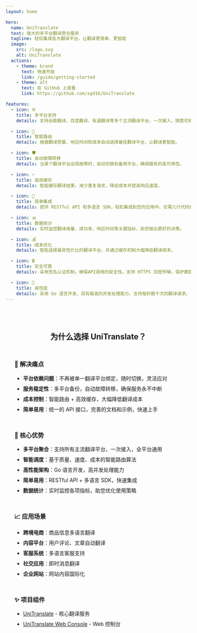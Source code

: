 ```yaml
---
layout: home

hero:
  name: UniTranslate
  text: 强大的多平台翻译聚合服务
  tagline: 轻松集成各大翻译平台，让翻译更简单、更智能
  image:
    src: /logo.svg
    alt: UniTranslate
  actions:
    - theme: brand
      text: 快速开始
      link: /guide/getting-started
    - theme: alt
      text: 在 GitHub 上查看
      link: https://github.com/xgd16/UniTranslate

features:
  - icon: 🌐
    title: 多平台支持
    details: 支持谷歌翻译、百度翻译、有道翻译等多个主流翻译平台，一次接入，随意切换。

  - icon: 🔄
    title: 智能路由
    details: 根据翻译质量、响应时间和成本自动选择最佳翻译平台，让翻译更智能。

  - icon: 🛡️
    title: 自动故障转移
    details: 当某个翻译平台出现故障时，自动切换到备用平台，确保服务的高可用性。

  - icon: ⚡
    title: 高效缓存
    details: 智能缓存翻译结果，减少重复请求，降低成本并提高响应速度。

  - icon: 🔌
    title: 简单集成
    details: 提供 RESTful API 和多语言 SDK，轻松集成到您的应用中。仅需几行代码即可完成接入。

  - icon: 📊
    title: 数据统计
    details: 实时监控翻译用量、成功率、响应时间等关键指标，助您做出更好的决策。

  - icon: 💰
    title: 成本优化
    details: 智能选择最具性价比的翻译平台，并通过缓存机制大幅降低翻译成本。

  - icon: 🔒
    title: 安全可靠
    details: 采用签名认证机制，确保API调用的安全性。支持 HTTPS 加密传输，保护数据安全。

  - icon: 🚀
    title: 高性能
    details: 采用 Go 语言开发，具有极高的并发处理能力，支持每秒数千次的翻译请求。
---
```


<div class="vp-doc">

<div class="container">

## 为什么选择 UniTranslate？

<div class="content">

### 🎯 解决痛点

- **平台依赖问题**：不再被单一翻译平台绑定，随时切换，灵活应对
- **服务稳定性**：多平台备份，自动故障转移，确保服务永不中断
- **成本控制**：智能路由 + 高效缓存，大幅降低翻译成本
- **简单易用**：统一的 API 接口，完善的文档和示例，快速上手

### 🌟 核心优势

- **多平台聚合**：支持所有主流翻译平台，一次接入，全平台通用
- **智能调度**：基于质量、速度、成本的智能路由算法
- **高性能架构**：Go 语言开发，高并发处理能力
- **简单易用**：RESTful API + 多语言 SDK，快速集成
- **数据统计**：实时监控各项指标，助您优化使用策略

### 📈 应用场景

- **跨境电商**：商品信息多语言翻译
- **内容平台**：用户评论、文章自动翻译
- **客服系统**：多语言客服支持
- **社交应用**：即时消息翻译
- **企业网站**：网站内容国际化

### ✨ 项目组件

- [UniTranslate](https://github.com/xgd16/UniTranslate) - 核心翻译服务
- [UniTranslate Web Console](https://github.com/xgd16/UniTranslate-web-console) - Web 控制台

</div>
</div>
</div>

<style>
.vp-doc {
  max-width: 1152px;
  margin: 0 auto;
  padding: 64px 24px;
}
.container {
  margin: 0 auto;
  max-width: 960px;
}
.content {
  margin-top: 32px;
}
.vp-doc h2 {
  margin-top: 0;
  border-top: none;
  padding-top: 0;
  text-align: center;
}
.vp-doc h3 {
  margin-top: 48px;
}
.vp-doc ul {
  margin: 16px 0;
}
.vp-doc ul li {
  margin: 8px 0;
}
</style>
